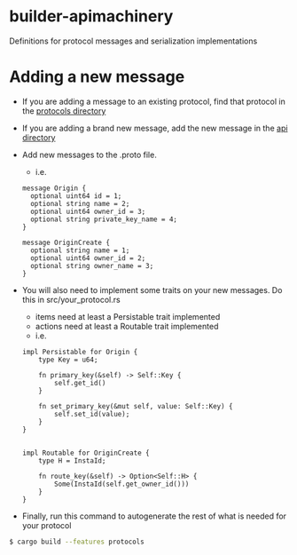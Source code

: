 # builder-apimachinery

Definitions for protocol messages and serialization implementations

# Adding a new message

* If you are adding a message to an existing protocol, find that protocol in the [protocols directory](/api)
* If you are adding a brand new message, add the new message in the [api directory](/api)
* Add new messages to the .proto file.
  * i.e.
  ```
  message Origin {
    optional uint64 id = 1;
    optional string name = 2;
    optional uint64 owner_id = 3;
    optional string private_key_name = 4;
  }

  message OriginCreate {
    optional string name = 1;
    optional uint64 owner_id = 2;
    optional string owner_name = 3;
  }
  ```
* You will also need to implement some traits on your new messages.  Do this in src/your_protocol.rs
  * items need at least a Persistable trait implemented
  * actions need at least a Routable trait implemented
  * i.e.
  ```
  impl Persistable for Origin {
      type Key = u64;

      fn primary_key(&self) -> Self::Key {
          self.get_id()
      }

      fn set_primary_key(&mut self, value: Self::Key) {
          self.set_id(value);
      }
  }


  impl Routable for OriginCreate {
      type H = InstaId;

      fn route_key(&self) -> Option<Self::H> {
          Some(InstaId(self.get_owner_id()))
      }
  }
  ```

* Finally, run this command to autogenerate the rest of what is needed for your protocol

```bash
$ cargo build --features protocols
```

